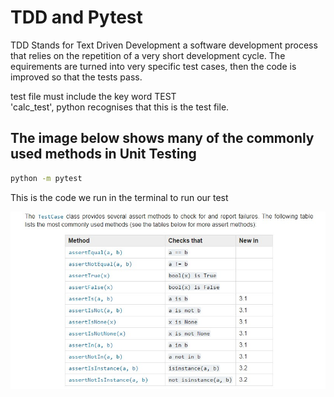 # TDD and Pytest

TDD Stands for Text Driven Development
a software development process that relies on the repetition 
of a very short development cycle. The equirements are turned into 
very specific test cases, then the code is improved so that the tests pass.

test file must include the key word TEST\
'calc_test', python recognises that this is the test file.

## The image below shows many of the commonly used methods in Unit Testing

```bash
python -m pytest
```
This is the code we run in the terminal to run our test

![Test Image 1](Images\Unit_test_Testcase.jpg)